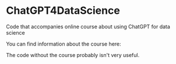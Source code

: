 # ChatGPT4DataScience
Code that accompanies online course about using ChatGPT for data science

You can find information about the course here:

The code without the course probably isn't very useful.
